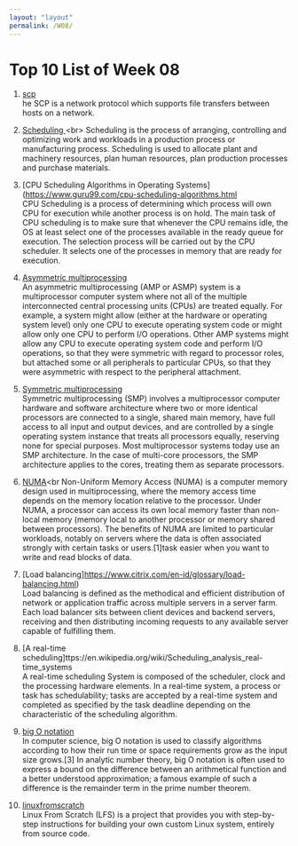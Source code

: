 ```yaml
---
layout: "layout"
permalink: /W08/
---
```


# Top 10 List of Week 08

1. [scp](https://success.tanaza.com/s/article/How-to-use-SCP-command-on-Windows)<br>
he SCP is a network protocol which supports file transfers between hosts on a network. 

2. [Scheduling ](https://en.wikipedia.org/wiki/Scheduling_(production_processes))<br>
Scheduling is the process of arranging, controlling and optimizing work and workloads in a production process or manufacturing process. Scheduling is used to allocate plant and machinery resources, plan human resources, plan production processes and purchase materials.


3. [CPU Scheduling Algorithms in Operating Systems](https://www.guru99.com/cpu-scheduling-algorithms.html<br>
CPU Scheduling is a process of determining which process will own CPU for execution while another process is on hold. The main task of CPU scheduling is to make sure that whenever the CPU remains idle, the OS at least select one of the processes available in the ready queue for execution. The selection process will be carried out by the CPU scheduler. It selects one of the processes in memory that are ready for execution.

4. [Asymmetric multiprocessing](https://en.wikipedia.org/wiki/Asymmetric_multiprocessing)<br>
An asymmetric multiprocessing (AMP or ASMP) system is a multiprocessor computer system where not all of the multiple interconnected central processing units (CPUs) are treated equally. For example, a system might allow (either at the hardware or operating system level) only one CPU to execute operating system code or might allow only one CPU to perform I/O operations. Other AMP systems might allow any CPU to execute operating system code and perform I/O operations, so that they were symmetric with regard to processor roles, but attached some or all peripherals to particular CPUs, so that they were asymmetric with respect to the peripheral attachment.

5. [Symmetric multiprocessing](https://en.wikipedia.org/wiki/Symmetric_multiprocessing)<br>
Symmetric multiprocessing (SMP) involves a multiprocessor computer hardware and software architecture where two or more identical processors are connected to a single, shared main memory, have full access to all input and output devices, and are controlled by a single operating system instance that treats all processors equally, reserving none for special purposes. Most multiprocessor systems today use an SMP architecture. In the case of multi-core processors, the SMP architecture applies to the cores, treating them as separate processors.

6. [NUMA](https://en.wikipedia.org/wiki/Non-uniform_memory_access)<br
Non-Uniform Memory Access (NUMA) is a computer memory design used in multiprocessing, where the memory access time depends on the memory location relative to the processor. Under NUMA, a processor can access its own local memory faster than non-local memory (memory local to another processor or memory shared between processors). The benefits of NUMA are limited to particular workloads, notably on servers where the data is often associated strongly with certain tasks or users.[1]task easier when you want to write and read blocks of data.

7. [Load balancing]https://www.citrix.com/en-id/glossary/load-balancing.html)<br>
Load balancing is defined as the methodical and efficient distribution of network or application traffic across multiple servers in a server farm. Each load balancer sits between client devices and backend servers, receiving and then distributing incoming requests to any available server capable of fulfilling them.

8. [A real-time scheduling]ttps://en.wikipedia.org/wiki/Scheduling_analysis_real-time_systems<br>
A real-time scheduling System is composed of the scheduler, clock and the processing hardware elements. In a real-time system, a process or task has schedulability; tasks are accepted by a real-time system and completed as specified by the task deadline depending on the characteristic of the scheduling algorithm.

9. [big O notation](https://en.wikipedia.org/wiki/Big_O_notation)<br>
In computer science, big O notation is used to classify algorithms according to how their run time or space requirements grow as the input size grows.[3] In analytic number theory, big O notation is often used to express a bound on the difference between an arithmetical function and a better understood approximation; a famous example of such a difference is the remainder term in the prime number theorem.

10. [linuxfromscratch](http://www.linuxfromscratch.org/)<br>
Linux From Scratch (LFS) is a project that provides you with step-by-step instructions for building your own custom Linux system, entirely from source code.
